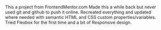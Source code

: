 This a project from FrontendMentor.com
Made this a while back but never used git and github to push it online.
Recreated everything and updated where needed with semantic HTML and CSS custom properties/variables.
Tried Flexbox for the first time and a bit of Responsive design.
